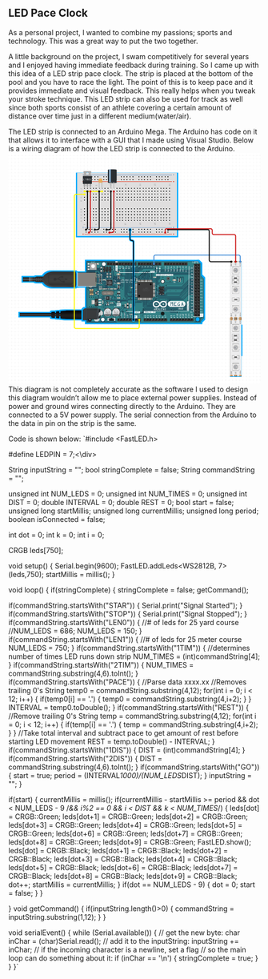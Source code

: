 ﻿## LED Pace Clock
As a personal project, I wanted to combine my passions; sports and technology. This was a great way to put the two together.

A little background on the project, I swam competitively for several years and I enjoyed having immediate feedback during training. So I came up with this idea of a LED strip pace clock. The strip is placed at the bottom of the pool and you have to race the light. The point of this is to keep pace and it provides immediate and visual feedback. This really helps when you tweak your stroke technique. This LED strip can also be used for track as well since both sports consist of an athlete covering a certain amount of distance over time just in a different medium(water/air).

The LED strip is connected to an Arduino Mega. The Arduino has code on it that allows it to interface with a GUI that I made using Visual Studio. Below is a wiring diagram of how the LED strip is connected to the Arduino.
![Schematic](/images/pace_clock_schematic.png)
This diagram is not completely accurate as the software I used to design this diagram wouldn’t allow me to place external power supplies. Instead of power and ground wires connecting directly to the Arduino. They are connected to a 5V power supply. The serial connection from the Arduino to the data in pin on the strip is the same.

Code is shown below:
`#include <FastLED.h>

<div>#define LEDPIN = 7;<\div>

String inputString = "";
bool stringComplete = false;
String commandString = "";

unsigned int NUM_LEDS = 0;
unsigned int NUM_TIMES = 0;
unsigned int DIST = 0;
double INTERVAL = 0;
double REST = 0;
bool start = false;
unsigned long startMillis;
unsigned long currentMillis;
unsigned long period;
boolean isConnected = false;

int dot = 0;
int k = 0;
int i = 0;

CRGB leds[750];

void setup() {
 Serial.begin(9600);
 FastLED.addLeds<WS2812B, 7>(leds,750);
 startMillis = millis();
}

void loop() {
  if(stringComplete) {
    stringComplete = false;
    getCommand();

  if(commandString.startsWith("STAR")) {
    Serial.print("Signal Started");
  }
  if(commandString.startsWith("STOP")) {
    Serial.print("Signal Stopped");
  }
  if(commandString.startsWith("LEN0")) {
      //# of leds for 25 yard course
      //NUM_LEDS = 686;
      NUM_LEDS = 150;
  }
  if(commandString.startsWith("LEN1")) {
      //# of leds for 25 meter course
      NUM_LEDS = 750;
  }
  if(commandString.startsWith("1TIM")) {
      //determines number of times LED runs down strip
      NUM_TIMES = (int)commandString[4];
  }
  if(commandString.startsWith("2TIM")) {
      NUM_TIMES = commandString.substring(4,6).toInt();
  }
  if(commandString.startsWith("PACE")) {
    //Parse data xxxx.xx
    //Removes trailing 0's
    String temp0 = commandString.substring(4,12);
    for(int i = 0; i < 12; i++) {
      if(temp0[i] == '.') {
        temp0 = commandString.substring(4,i+2);
      }
    }
    INTERVAL = temp0.toDouble();
  }
  if(commandString.startsWith("REST")) {
    //Remove trailing 0's
    String temp = commandString.substring(4,12);
    for(int i = 0; i < 12; i++) {
      if(temp[i] == '.') {
        temp = commandString.substring(4,i+2);
      }
    }
    //Take total interval and subtract pace to get amount of rest before starting LED movement
    REST = temp.toDouble() - INTERVAL;
  }
  if(commandString.startsWith("1DIS")) {
    DIST = (int)commandString[4];
  }
  if(commandString.startsWith("2DIS")) {
    DIST = commandString.substring(4,6).toInt();
  }
  if(commandString.startsWith("GO")) {
    start = true;
    period = (INTERVAL*1000)/(NUM_LEDS*DIST);
  }
    inputString = "";
  }

  if(start) {
    currentMillis = millis();
    if(currentMillis - startMillis >= period && dot < NUM_LEDS - 9 /*&& i%2 == 0 && i < DIST && k < NUM_TIMES*/) {
        leds[dot] = CRGB::Green;
        leds[dot+1] = CRGB::Green;
        leds[dot+2] = CRGB::Green;
        leds[dot+3] = CRGB::Green;
        leds[dot+4] = CRGB::Green;
        leds[dot+5] = CRGB::Green;
        leds[dot+6] = CRGB::Green;
        leds[dot+7] = CRGB::Green;
        leds[dot+8] = CRGB::Green;
        leds[dot+9] = CRGB::Green;
        FastLED.show();
        leds[dot] = CRGB::Black;
        leds[dot+1] = CRGB::Black;
        leds[dot+2] = CRGB::Black;
        leds[dot+3] = CRGB::Black;
        leds[dot+4] = CRGB::Black;
        leds[dot+5] = CRGB::Black;
        leds[dot+6] = CRGB::Black;
        leds[dot+7] = CRGB::Black;
        leds[dot+8] = CRGB::Black;
        leds[dot+9] = CRGB::Black;
        dot++;
        startMillis = currentMillis;
    }
    if(dot == NUM_LEDS - 9) {
      dot = 0;
      start = false;
    }
  }

}
void getCommand() {
  if(inputString.length()>0) {
     commandString = inputString.substring(1,12);
  }
}

void serialEvent() {
  while (Serial.available()) {
    // get the new byte:
    char inChar = (char)Serial.read();
    // add it to the inputString:
    inputString += inChar;
    // if the incoming character is a newline, set a flag
    // so the main loop can do something about it:
    if (inChar == '\n') {
      stringComplete = true;
    }
  }
}`